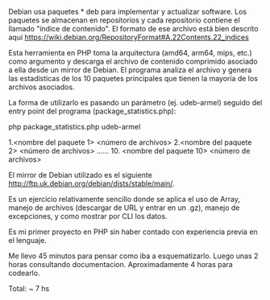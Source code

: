 Debian usa paquetes * deb para implementar y actualizar software. Los paquetes se almacenan en repositorios y cada repositorio contiene el llamado "índice de contenido".
El formato de ese archivo está bien descrito aquí https://wiki.debian.org/RepositoryFormat#A.22Contents.22_indices

Esta herramienta en PHP toma la arquitectura (amd64, arm64, mips, etc.) como argumento y descarga el archivo de contenido comprimido asociado a ella desde un mirror de Debian.
El programa analiza el archivo y genera las estadísticas de los 10 paquetes principales que tienen la mayoría de los archivos asociados.

La forma de utilizarlo es pasando un parámetro (ej. udeb-armel) seguido del entry point del programa (package_statistics.php):

php package_statistics.php udeb-armel

1.<nombre del paquete 1> <número de archivos>
2.<nombre del paquete 2> <número de archivos>
......
10. <nombre del paquete 10> <número de archivos>

El mirror de Debian utilizado es el siguiente http://ftp.uk.debian.org/debian/dists/stable/main/.

Es un ejercicio relativamente sencillo donde se aplica el uso de Array, manejo de archivos (descargar de URL y entrar en un .gz), manejo de excepciones, y como mostrar por CLI los datos.

Es mi primer proyecto en PHP sin haber contado con experiencia previa en el lenguaje.

Me llevo 45 minutos para pensar como iba a esquematizarlo.
Luego unas 2 horas consultando documentacion.
Aproximadamente 4 horas para codearlo.

Total: ~ 7 hs
